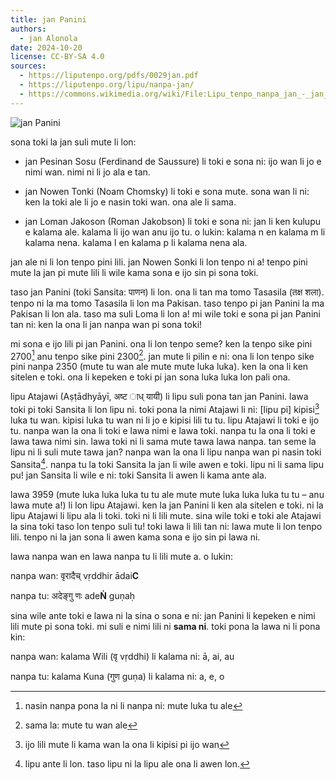 ```yaml
---
title: jan Panini
authors:
  - jan Alonola
date: 2024-10-20
license: CC-BY-SA 4.0
sources:
  - https://liputenpo.org/pdfs/0029jan.pdf
  - https://liputenpo.org/lipu/nanpa-jan/
  - https://commons.wikimedia.org/wiki/File:Lipu_tenpo_nanpa_jan_-_jan_Panini.png
---
```


![jan Panini](https://upload.wikimedia.org/wikipedia/commons/8/81/Lipu_tenpo_nanpa_jan_-_jan_Panini.png)

sona toki la jan suli mute li lon:

- jan Pesinan Sosu (Ferdinand de Saussure) li toki e sona ni: ijo wan li jo e nimi wan. nimi ni li jo ala e tan.

- jan Nowen Tonki (Noam Chomsky) li toki e sona mute. sona wan li ni: ken la toki ale li jo e nasin toki wan. ona ale li sama.

- jan Loman Jakoson (Roman Jakobson) li toki e sona ni: jan li ken kulupu e kalama ale. kalama li ijo wan anu ijo tu. o lukin: kalama n en kalama m li kalama nena. kalama l en kalama p li kalama nena ala.

jan ale ni li lon tenpo pini lili. jan Nowen Sonki li lon tenpo ni a! tenpo pini mute la jan pi mute lili li wile kama sona e ijo sin pi sona toki.

taso jan Panini (toki Sansita: पाणन) li lon. ona li tan ma tomo Tasasila (तक्ष शला). tenpo ni la ma tomo Tasasila li lon ma Pakisan. taso tenpo pi jan Panini la ma Pakisan li lon ala. taso ma suli Loma li lon a! mi wile toki e sona pi jan Panini tan ni: ken la ona li jan nanpa wan pi sona toki!

mi sona e ijo lili pi jan Panini. ona li lon tenpo seme? ken la tenpo sike pini 2700[^1] anu tenpo sike pini 2300[^2]. jan mute li pilin e ni: ona li lon tenpo sike pini nanpa 2350 (mute tu wan ale mute mute luka luka). ken la ona li ken sitelen e toki. ona li kepeken e toki pi jan sona luka luka lon pali ona.

lipu Atajawi (Aṣṭādhyāyī, अष्ट ाध् यायी) li lipu suli pona tan jan Panini. lawa toki pi toki Sansita li lon lipu ni. toki pona la nimi Atajawi li ni: [lipu pi] kipisi[^3] luka tu wan. kipisi luka tu wan ni li jo e kipisi lili tu tu. lipu Atajawi li toki e ijo tu. nanpa wan la ona li toki e lawa nimi e lawa toki. nanpa tu la ona li toki e lawa tawa nimi sin. lawa toki ni li sama mute tawa lawa nanpa. tan seme la lipu ni li suli mute tawa jan? nanpa wan la ona li lipu nanpa wan pi nasin toki Sansita[^4]. nanpa tu la toki Sansita la jan li wile awen e toki. lipu ni li sama lipu pu! jan Sansita li wile e ni: toki Sansita li awen li kama ante ala.

[^1]: nasin nanpa pona la ni li nanpa ni: mute luka tu ale
[^2]: sama la: mute tu wan ale
[^3]: ijo lili mute li kama wan la ona li kipisi pi ijo wan
[^4]: lipu ante li lon. taso lipu ni la lipu ale ona li awen lon.

lawa 3959 (mute luka luka luka tu tu ale mute mute luka luka luka tu tu – anu lawa mute a!) li lon lipu Atajawi. ken la jan Panini li ken ala sitelen e toki. ni la lipu Atajawi li lipu ala li toki. toki ni li lili mute. sina wile toki e toki ale Atajawi la sina toki taso lon tenpo suli tu! toki lawa li lili tan ni: lawa mute li lon tenpo lili. tenpo ni la jan sona li awen kama sona e ijo sin pi lawa ni.

lawa nanpa wan en lawa nanpa tu li lili mute a. o lukin:

nanpa wan: वृरादैच् vṛddhir ādai**C**

nanpa tu: अदेङ्गु णः ade**Ṅ** guṇaḥ

sina wile ante toki e lawa ni la sina o sona e ni: jan Panini li kepeken e nimi lili mute pi sona toki. mi suli e nimi lili ni **sama ni**. toki pona la lawa ni li pona kin:

nanpa wan: kalama Wili (वृ vṛddhi) li kalama ni: ā, ai, au

nanpa tu: kalama Kuna (गुण guṇa) li kalama ni: a, e, o
